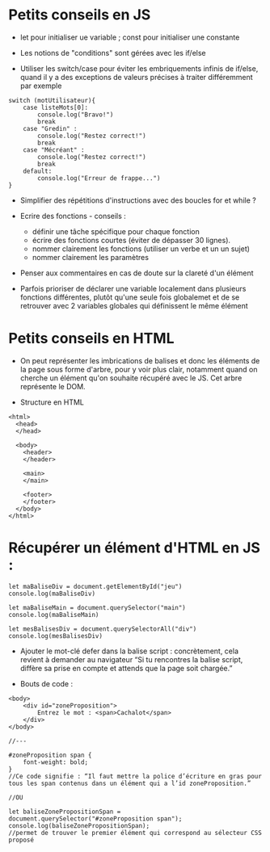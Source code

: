 # Petits conseils en JS


* let pour initialiser ue variable ; const pour initialiser une constante


* Les notions de "conditions" sont gérées avec les if/else


* Utiliser les switch/case pour éviter les embriquements infinis de if/else, quand il y a des exceptions de 
valeurs précises à traiter différemment par exemple
```
switch (motUtilisateur){
    case listeMots[0]:
        console.log("Bravo!")
        break
    case "Gredin" :
        console.log("Restez correct!")
        break
    case "Mécréant" :
        console.log("Restez correct!")
        break
    default:
        console.log("Erreur de frappe...")
}
```


* Simplifier des répétitions d'instructions avec des boucles for et while ?


* Ecrire des fonctions - conseils :
  * définir une tâche spécifique pour chaque fonction 
  * écrire des fonctions courtes (éviter de dépasser 30 lignes). 
  * nommer clairement les fonctions (utiliser un verbe et un un sujet)
  * nommer clairement les paramètres


* Penser aux commentaires en cas de doute sur la clareté d'un élément


* Parfois prioriser de déclarer une variable localement dans plusieurs fonctions différentes,
plutôt qu'une seule fois globalemet et de se retrouver avec 2 variables globales qui définissent le même élément


# Petits conseils en HTML

* On peut représenter les imbrications de balises et donc les éléments de la page sous forme d'arbre, pour y voir plus clair, 
notamment quand on cherche un élément qu'on souhaite récupéré avec le JS. Cet arbre représente le DOM.


* Structure en HTML
```
<html>
  <head>
  </head>
  
  <body>
    <header>
    </header>
    
    <main>
    </main>
    
    <footer>
    </footer>
  </body>
</html>
```

# Récupérer un élément d'HTML en JS :

```
let maBaliseDiv = document.getElementById("jeu")
console.log(maBaliseDiv)

let maBaliseMain = document.querySelector("main")
console.log(maBaliseMain)

let mesBalisesDiv = document.querySelectorAll("div")
console.log(mesBalisesDiv)
```


* Ajouter le mot-clé defer dans la balise script : concrètement, cela revient à demander au navigateur “Si tu rencontres la balise script, diffère sa prise en compte et attends que la page soit chargée.”


* Bouts de code :

```
<body>
    <div id="zoneProposition">
        Entrez le mot : <span>Cachalot</span>
    </div>
</body>

//---

#zoneProposition span {
    font-weight: bold;
}
//Ce code signifie : “Il faut mettre la police d’écriture en gras pour tous les span contenus dans un élément qui a l’id zoneProposition.”

//OU

let baliseZonePropositionSpan = document.querySelector("#zoneProposition span");
console.log(baliseZonePropositionSpan);
//permet de trouver le premier élément qui correspond au sélecteur CSS proposé
```
